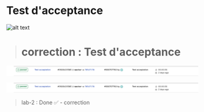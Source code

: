 # Test d'acceptance

![alt text](https://github.com/MrAhile/BootCamp-DevOps-eazytraining/blob/main/GitLab-CI/lab-2/TP1.png)


> # correction : Test d'acceptance


![alt text](https://github.com/MrAhile/BootCamp-DevOps-eazytraining/blob/main/GitLab-CI/lab-2/c1.png)

![alt text](https://github.com/MrAhile/BootCamp-DevOps-eazytraining/blob/main/GitLab-CI/lab-2/c1.png)

> lab-2 : Done ✅ - correction